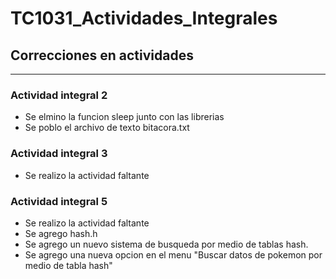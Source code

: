 # TC1031_Actividades_Integrales

## Correcciones en actividades
----------------------------------------------
### Actividad integral 2

- Se elmino la funcion sleep junto con las librerias
- Se poblo el archivo de texto bitacora.txt

### Actividad integral 3

- Se realizo la actividad faltante

### Actividad integral 5

- Se realizo la actividad faltante
- Se agrego hash.h
- Se agrego un nuevo sistema de busqueda por medio de tablas hash.
- Se agrego una nueva opcion en el menu "Buscar datos de pokemon por medio de tabla hash"



